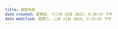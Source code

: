 ```yaml
---
title: 调度系统
date created: 星期四, 十二月 14日 2023, 4:30:47 下午
date modified: 星期三, 二月 21日 2024, 2:33:42 下午
---
```


